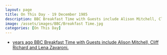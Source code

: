 ```yaml
---
layout: page
title: On This Day - 19 December 1985
description: BBC Breakfast Time with Guests include Alison Mitchell, Cliff Richard and Lena Zavaroni.
image: /assets/images/BBC/Breakfast Time.jpg
categories: [On This Day]
---
```


* [<span id="age1"></span> years ago BBC Breakfast Time with Guests include Alison Mitchell, Cliff Richard and Lena Zavaroni.](/bbc%20one/1985/12/19/bbc-breakfast-time.html)

<!-- Script for calculating number of years ago -->
<script>
var dob = '19851219';
var year = Number(dob.substr(0, 4));
var month = Number(dob.substr(4, 2)) - 1;
var day = Number(dob.substr(6, 2));
var today = new Date();
var age1 = today.getFullYear() - year;
if (today.getMonth() < month || (today.getMonth() == month && today.getDate() < day)) {
age1--;
}
document.getElementById("age1").innerHTML=age1;
</script>


